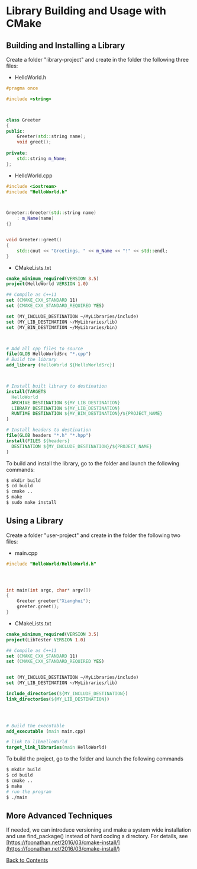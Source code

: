 # Library Building and Usage with CMake

## Building and Installing a Library

Create a folder "library-project" and create in the folder the following three files:
* HelloWorld.h
```C++
#pragma once

#include <string>



class Greeter
{
public:
    Greeter(std::string name);
    void greet();
    
private:
    std::string m_Name;
};
```
* HelloWorld.cpp
```C++
#include <iostream>
#include "HelloWorld.h"



Greeter::Greeter(std::string name)
    : m_Name(name)
{}


void Greeter::greet()
{
    std::cout << "Greetings, " << m_Name << "!" << std::endl;
}
```
* CMakeLists.txt
```cmake
cmake_minimum_required(VERSION 3.5)
project(HelloWorld VERSION 1.0)

## Compile as C++11
set (CMAKE_CXX_STANDARD 11)
set (CMAKE_CXX_STANDARD_REQUIRED YES)

set (MY_INCLUDE_DESTINATION ~/MyLibraries/include)
set (MY_LIB_DESTINATION ~/MyLibraries/lib)
set (MY_BIN_DESTINATION ~/MyLibraries/bin)



# Add all cpp files to source
file(GLOB HelloWorldSrc "*.cpp") 	
# Build the library
add_library (HelloWorld ${HelloWorldSrc})



# Install built library to destination
install(TARGETS 
  HelloWorld
  ARCHIVE DESTINATION ${MY_LIB_DESTINATION}
  LIBRARY DESTINATION ${MY_LIB_DESTINATION}
  RUNTIME DESTINATION ${MY_BIN_DESTINATION}/${PROJECT_NAME}
)

# Install headers to destination
file(GLOB headers "*.h" "*.hpp")
install(FILES ${headers}
  DESTINATION ${MY_INCLUDE_DESTINATION}/${PROJECT_NAME}
)
```

To build and install the library, go to the folder and launch the following commands:
```bash
$ mkdir build
$ cd build
$ cmake ..
$ make
$ sudo make install
```

## Using a Library

Create a folder "user-project" and create in the folder the following two files:
* main.cpp
```C++
#include "HelloWorld/HelloWorld.h"




int main(int argc, char* argv[])
{
    Greeter greeter("Xianghui");
    greeter.greet();
}
```
* CMakeLists.txt
```cmake
cmake_minimum_required(VERSION 3.5)
project(LibTester VERSION 1.0)

## Compile as C++11
set (CMAKE_CXX_STANDARD 11)
set (CMAKE_CXX_STANDARD_REQUIRED YES)


set (MY_INCLUDE_DESTINATION ~/MyLibraries/include)
set (MY_LIB_DESTINATION ~/MyLibraries/lib)

include_directories(${MY_INCLUDE_DESTINATION})
link_directories(${MY_LIB_DESTINATION})



	
# Build the executable
add_executable (main main.cpp)

# link to libHelloWorld
target_link_libraries(main HelloWorld)
```
To build the project, go to the folder and launch the following commands
```bash
$ mkdir build
$ cd build
$ cmake ..
$ make
# run the program
$ ./main
```

## More Advanced Techniques

If needed, we can introduce versioning and make a system wide installation and use find_package() instead of hard coding a directory. For details, see [https://foonathan.net/2016/03/cmake-install/](https://foonathan.net/2016/03/cmake-install/)

[Back to Contents](../README.md)
